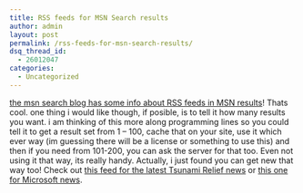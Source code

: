 ```yaml
---
title: RSS feeds for MSN Search results
author: admin
layout: post
permalink: /rss-feeds-for-msn-search-results/
dsq_thread_id:
  - 26012047
categories:
  - Uncategorized
---
```

[the msn search blog has some info about RSS feeds in MSN results][1]! Thats cool. one thing i would like though, if posible, is to tell it how many results you want. i am thinking of this more along programming lines so you could tell it to get a result set from 1 &#8211; 100, cache that on your site, use it which ever way (im guessing there will be a license or something to use this) and then if you need from 101-200, you can ask the server for that too. Even not using it that way, its really handy. Actually, i just found you can get new that way too! Check out [this feed for the latest Tsunami Relief news][2] or [this one for Microsoft news][3].

 [1]: http://blogs.msdn.com/msnsearch/archive/2005/01/11/351064.aspx
 [2]: http://beta.search.msn.com/news/results.aspx?q=tsunami+relief&FORM=NRRE2&format=rss
 [3]: http://beta.search.msn.com/news/results.aspx?q=microsoft&FORM=NRRE2&format=rss